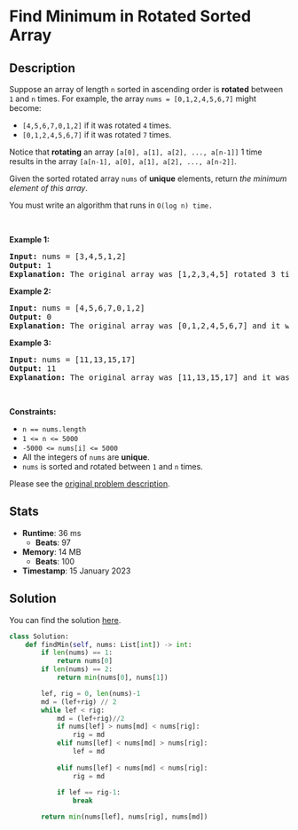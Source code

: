 # Find Minimum in Rotated Sorted Array

## Description

<p>Suppose an array of length <code>n</code> sorted in ascending order is <strong>rotated</strong> between <code>1</code> and <code>n</code> times. For example, the array <code>nums = [0,1,2,4,5,6,7]</code> might become:</p>

<ul>
	<li><code>[4,5,6,7,0,1,2]</code> if it was rotated <code>4</code> times.</li>
	<li><code>[0,1,2,4,5,6,7]</code> if it was rotated <code>7</code> times.</li>
</ul>

<p>Notice that <strong>rotating</strong> an array <code>[a[0], a[1], a[2], ..., a[n-1]]</code> 1 time results in the array <code>[a[n-1], a[0], a[1], a[2], ..., a[n-2]]</code>.</p>

<p>Given the sorted rotated array <code>nums</code> of <strong>unique</strong> elements, return <em>the minimum element of this array</em>.</p>

<p>You must write an algorithm that runs in&nbsp;<code>O(log n) time.</code></p>

<p>&nbsp;</p>
<p><strong class="example">Example 1:</strong></p>

<pre>
<strong>Input:</strong> nums = [3,4,5,1,2]
<strong>Output:</strong> 1
<strong>Explanation:</strong> The original array was [1,2,3,4,5] rotated 3 times.
</pre>

<p><strong class="example">Example 2:</strong></p>

<pre>
<strong>Input:</strong> nums = [4,5,6,7,0,1,2]
<strong>Output:</strong> 0
<strong>Explanation:</strong> The original array was [0,1,2,4,5,6,7] and it was rotated 4 times.
</pre>

<p><strong class="example">Example 3:</strong></p>

<pre>
<strong>Input:</strong> nums = [11,13,15,17]
<strong>Output:</strong> 11
<strong>Explanation:</strong> The original array was [11,13,15,17] and it was rotated 4 times. 
</pre>

<p>&nbsp;</p>
<p><strong>Constraints:</strong></p>

<ul>
	<li><code>n == nums.length</code></li>
	<li><code>1 &lt;= n &lt;= 5000</code></li>
	<li><code>-5000 &lt;= nums[i] &lt;= 5000</code></li>
	<li>All the integers of <code>nums</code> are <strong>unique</strong>.</li>
	<li><code>nums</code> is sorted and rotated between <code>1</code> and <code>n</code> times.</li>
</ul>


Please see the [original problem description](https://leetcode.com/problems/find-minimum-in-rotated-sorted-array/).

## Stats

- **Runtime**: 36 ms
    - **Beats**: 97
- **Memory**: 14 MB
    - **Beats**: 100
- **Timestamp**: 15 January 2023

## Solution

You can find the solution [here](./find-minimum-in-rotated-sorted-array.py).

```python
class Solution:
    def findMin(self, nums: List[int]) -> int:
        if len(nums) == 1:
            return nums[0]
        if len(nums) == 2:
            return min(nums[0], nums[1])

        lef, rig = 0, len(nums)-1
        md = (lef+rig) // 2
        while lef < rig:
            md = (lef+rig)//2
            if nums[lef] > nums[md] < nums[rig]:
                rig = md
            elif nums[lef] < nums[md] > nums[rig]:
                lef = md
            
            elif nums[lef] < nums[md] < nums[rig]:
                rig = md
            
            if lef == rig-1:
                break

        return min(nums[lef], nums[rig], nums[md])



```
